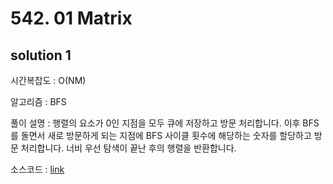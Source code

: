 # 542. 01 Matrix

## solution 1

시간복잡도 : O(NM)

알고리즘 : BFS

풀이 설명 : 행렬의 요소가 0인 지점을 모두 큐에 저장하고 방문 처리합니다. 이후 BFS를 돌면서 새로 방문하게 되는 지점에 BFS 사이클 횟수에 해당하는 숫자를 할당하고 방문 처리합니다. 너비 우선 탐색이 끝난 후의 행렬을 반환합니다.

소스코드 : [link](./542-yongjoonseo.py)


